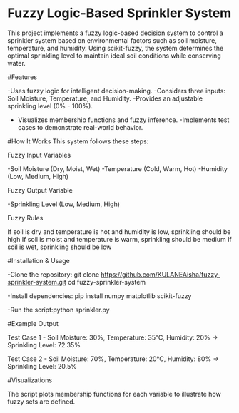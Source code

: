 # Fuzzy Logic-Based Sprinkler System
This project implements a fuzzy logic-based decision system to control a sprinkler system based on environmental factors such as soil moisture, temperature, and humidity. Using scikit-fuzzy, the system determines the optimal sprinkling level to maintain ideal soil conditions while conserving water.

#Features

-Uses fuzzy logic for intelligent decision-making.
-Considers three inputs: Soil Moisture, Temperature, and Humidity.
-Provides an adjustable sprinkling level (0% - 100%).
- Visualizes membership functions and fuzzy inference.
-Implements test cases to demonstrate real-world behavior.


#How It Works
This system follows these steps:

Fuzzy Input Variables

-Soil Moisture (Dry, Moist, Wet)
-Temperature (Cold, Warm, Hot)
-Humidity (Low, Medium, High)

Fuzzy Output Variable

-Sprinkling Level (Low, Medium, High)

Fuzzy Rules

If soil is dry and temperature is hot and humidity is low, sprinkling should be high
If soil is moist and temperature is warm, sprinkling should be medium
If soil is wet, sprinkling should be low


#Installation & Usage

-Clone the repository: git clone https://github.com/KULANEAisha/fuzzy-sprinkler-system.git
cd fuzzy-sprinkler-system

-Install dependencies: pip install numpy matplotlib scikit-fuzzy  

-Run the script:python sprinkler.py  

#Example Output

Test Case 1 - Soil Moisture: 30%, Temperature: 35°C, Humidity: 20% → Sprinkling Level: 72.35%

Test Case 2 - Soil Moisture: 70%, Temperature: 20°C, Humidity: 80% → Sprinkling Level: 20.5%

#Visualizations

The script plots membership functions for each variable to illustrate how fuzzy sets are defined.
